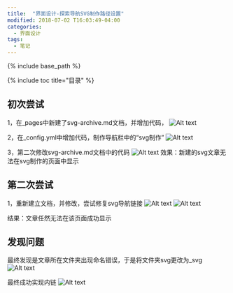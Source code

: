 ```yaml
---
title:  "界面设计-探索导航SVG制作路径设置"
modified: 2018-07-02 T16:03:49-04:00
categories: 
  - 界面设计
tags:
  - 笔记
---
```


{% include base_path %}

{% include toc title="目录" %}

## 初次尝试

1，在_pages中新建了svg-archive.md文档，并增加代码，
![Alt text](https://gitee.com/NFUNM171061397/minimal-mistakes/raw/master/assets/images/%E7%95%8C%E9%9D%A2%E8%AE%BE%E8%AE%A131.png)

2，在_config.yml中增加代码，制作导航栏中的“svg制作”
![Alt text](https://gitee.com/NFUNM171061397/minimal-mistakes/raw/master/assets/images/%E7%95%8C%E9%9D%A2%E8%AE%BE%E8%AE%A132.png)

3，第二次修改svg-archive.md文档中的代码
![Alt text](https://gitee.com/NFUNM171061397/minimal-mistakes/raw/master/assets/images/%E7%95%8C%E9%9D%A2%E8%AE%BE%E8%AE%A133.png)
效果：新建的svg文章无法在svg制作的页面中显示

## 第二次尝试

1，重新建立文档，并修改，尝试修复svg导航链接
![Alt text](https://gitee.com/NFUNM171061397/minimal-mistakes/raw/master/assets/images/%E7%95%8C%E9%9D%A2%E8%AE%BE%E8%AE%A135.png)
![Alt text](https://gitee.com/NFUNM171061397/minimal-mistakes/raw/master/assets/images/%E7%95%8C%E9%9D%A2%E8%AE%BE%E8%AE%A136.png)

结果：文章任然无法在该页面成功显示

## 发现问题
最终发现是文章所在文件夹出现命名错误，于是将文件夹svg更改为_svg
![Alt text](https://gitee.com/NFUNM171061397/minimal-mistakes/raw/master/assets/images/%E7%95%8C%E9%9D%A2%E8%AE%BE%E8%AE%A137.png)

最终成功实现内链
![Alt text](https://gitee.com/NFUNM171061397/minimal-mistakes/raw/master/assets/images/%E7%95%8C%E9%9D%A2%E8%AE%BE%E8%AE%A138.png)


